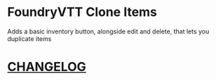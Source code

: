 # FoundryVTT Clone Items

Adds a basic inventory button, alongside edit and delete, that lets you duplicate items

# [CHANGELOG](./CHANGELOG.md)
